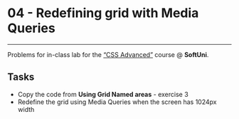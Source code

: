 # 04 - Redefining grid with Media Queries
------
Problems for in-class lab for the [“CSS Advanced”](https://softuni.bg/trainings/2259/css-advanced-march-2019) course @ **SoftUni**.

## Tasks
* Copy the code from **Using Grid Named areas** - exercise 3
* Redefine the grid using Media Queries when the screen has 1024px width


